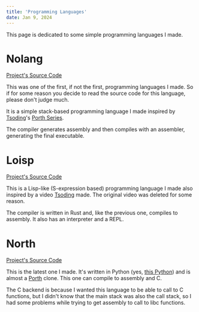 ```yaml
---
title: 'Programming Languages'
date: Jan 9, 2024
---
```

This page is dedicated to some simple programming languages I made.

# Nolang
[Project's Source Code](https://github.com/HatsuSixty/nolang)

This was one of the first, if not the first, programming languages I made. So if for some reason you decide to read the source code for this language, please don't judge much.

It is a simple stack-based programming language I made inspired by [Tsoding](https://www.youtube.com/@TsodingDaily)'s [Porth Series](https://www.youtube.com/playlist?list=PLpM-Dvs8t0VbMZA7wW9aR3EtBqe2kinu4).

The compiler generates assembly and then compiles with an assembler, generating the final executable.

# Loisp
[Project's Source Code](https://github.com/HatsuSixty/loisp)

This is a Lisp-like (S-expression based) programming language I made also inspired by a video [Tsoding](https://www.youtube.com/@TsodingDaily) made. The original video was deleted for some reason.

The compiler is written in Rust and, like the previous one, compiles to assembly. It also has an interpreter and a REPL.

# North
[Project's Source Code](https://github.com/HatsuSixty/north)

This is the latest one I made. It's written in Python (yes, [this Python](https://www.python.org/)) and is almost a [Porth](https://gitlab.com/tsoding/porth) clone. This one can compile to assembly and C.

The C backend is because I wanted this language to be able to call to C functions, but I didn't know that the main stack was also the call stack, so I had some problems while trying to get assembly to call to libc functions.
